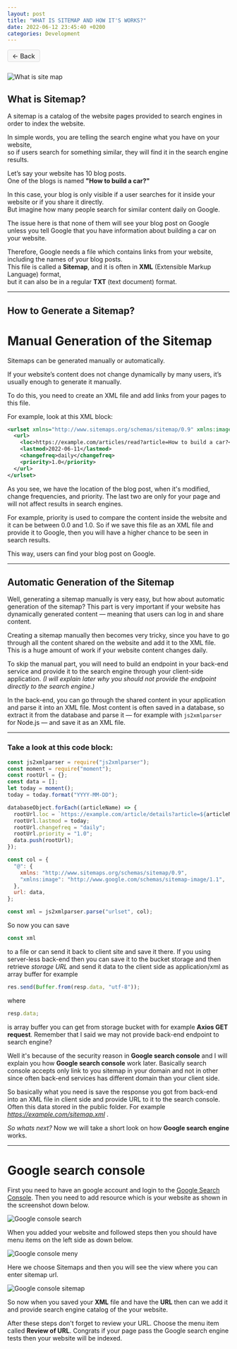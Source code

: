 ```yaml
---
layout: post
title: "WHAT IS SITEMAP AND HOW IT'S WORKS?"
date: 2022-06-12 23:45:40 +0200
categories: Development
---
```


<style>
.button-back {
  background-color: #f7f7f7;
  color: #333;
  padding: 0.3em 0.7em;
  border-radius: 4px;
  text-decoration: none;
  border: 1px solid #ddd;
  font-weight: 500;
  font-size: 0.9rem;
  text-align: center;
  display: inline-block;
  margin-bottom: 0.8em;
  cursor: pointer;
  transition: background-color 0.2s ease;
}

.button-back:hover,
.button-back:focus {
  background-color: #e0e0e0;
  text-decoration: none;
}
</style>

<a href="{{ site.baseurl }}/"
onclick="window.history.back(); return false;"
class="button-back">
<span style="font-size: 0.9rem;">←</span> Back </a>

![What is site map](/assets/images/articles/what_is_sitemap/what_is_sitemap.jpg)

## **What is Sitemap?**

A sitemap is a catalog of the website pages provided to search engines in order to index the website.

In simple words, you are telling the search engine what you have on your website,  
so if users search for something similar, they will find it in the search engine results.

Let’s say your website has 10 blog posts.  
One of the blogs is named **"How to build a car?"**

In this case, your blog is only visible if a user searches for it inside your website or if you share it directly.  
But imagine how many people search for similar content daily on Google.

The issue here is that none of them will see your blog post on Google unless you tell Google that you have information about building a car on your website.

Therefore, Google needs a file which contains links from your website, including the names of your blog posts.  
This file is called a **Sitemap**, and it is often in **XML** (Extensible Markup Language) format,  
but it can also be in a regular **TXT** (text document) format.

---

## **How to Generate a Sitemap?**

# Manual Generation of the Sitemap

Sitemaps can be generated manually or automatically.

If your website’s content does not change dynamically by many users, it’s usually enough to generate it manually.

To do this, you need to create an XML file and add links from your pages to this file.

For example, look at this XML block:

```xml
<urlset xmlns="http://www.sitemaps.org/schemas/sitemap/0.9" xmlns:image="http://www.google.com/schemas/sitemap-image/1.1">
  <url>
    <loc>https://example.com/articles/read?article=How to build a car?</loc>
    <lastmod>2022-06-11</lastmod>
    <changefreq>daily</changefreq>
    <priority>1.0</priority>
  </url>
</urlset>
```

As you see, we have the location of the blog post, when it's modified, change frequencies, and priority. The last two are only for your page and will not affect results in search engines.

For example, priority is used to compare the content inside the website and it can be between 0.0 and 1.0. So if we save this file as an XML file and provide it to Google, then you will have a higher chance to be seen in search results.

This way, users can find your blog post on Google.

---

## **Automatic Generation of the Sitemap**

Well, generating a sitemap manually is very easy, but how about automatic generation of the sitemap? This part is very important if your website has dynamically generated content — meaning that users can log in and share content.

Creating a sitemap manually then becomes very tricky, since you have to go through all the content shared on the website and add it to the XML file. This is a huge amount of work if your website content changes daily.

To skip the manual part, you will need to build an endpoint in your back-end service and provide it to the search engine through your client-side application. _(I will explain later why you should not provide the endpoint directly to the search engine.)_

In the back-end, you can go through the shared content in your application and parse it into an XML file. Most content is often saved in a database, so extract it from the database and parse it — for example with `js2xmlparser` for Node.js — and save it as an XML file.

---

### Take a look at this code block:

```javascript
const js2xmlparser = require("js2xmlparser");
const moment = require("moment");
const rootUrl = {};
const data = [];
let today = moment();
today = today.format("YYYY-MM-DD");

databaseObject.forEach((articleName) => {
  rootUrl.loc = `https://example.com/article/details?article=${articleName}`;
  rootUrl.lastmod = today;
  rootUrl.changefreq = "daily";
  rootUrl.priority = "1.0";
  data.push(rootUrl);
});

const col = {
  "@": {
    xmlns: "http://www.sitemaps.org/schemas/sitemap/0.9",
    "xmlns:image": "http://www.google.com/schemas/sitemap-image/1.1",
  },
  url: data,
};

const xml = js2xmlparser.parse("urlset", col);
```

So now you can save

```javascript
const xml
```

to a file or can send it back to client site and save it there. If you using server-less back-end then you can save it to the bucket storage and then retrieve _storage URL_ and send it data to the client side as application/xml as array buffer for example

```javascript
res.send(Buffer.from(resp.data, "utf-8"));
```

where

```javascript
resp.data;
```

is array buffer you can get from storage bucket with for example **Axios GET request**. Remember that I said we may not provide back-end endpoint to search engine?

Well it's because of the security reason in **Google search console** and I will explain you how **Google search console** work later. Basically search console accepts only link to you sitemap in your domain and not in other since often back-end services has different domain than your client side.

So basically what you need is save the response you got from back-end into an XML file in client side and provide URL to it to the search console. Often this data stored in the public folder. For example _https://example.com/sitemap.xml_ .

_So whats next?_ Now we will take a short look on how **Google search engine** works.

---

# **Google search console**

First you need to have an google account and login to the [Google Search Console](https://search.google.com/search-console). Then you need to add resource which is your website as shown in the screenshot down below.

![Google console search](/assets/images/articles/what_is_sitemap/google_console_search.png)

When you added your website and followed steps then you should have menu items on the left side as down below.

![Google console meny](/assets/images/articles/what_is_sitemap/google_console_meny.png)

Here we choose Sitemaps and then you will see the view where you can enter sitemap url.

![Google console sitemap](/assets/images/articles/what_is_sitemap/google_console_sitemaps.png)

So now when you saved your **XML** file and have the **URL** then can we add it and provide search engine catalog of the your website.

After these steps don't forget to review your URL. Choose the menu item called **Review of URL**. Congrats if your page pass the Google search engine tests then your website will be indexed.
